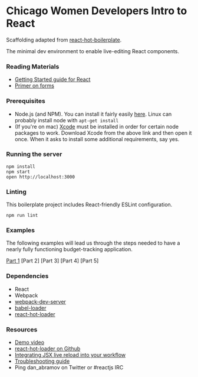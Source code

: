 Chicago Women Developers Intro to React
=====================

Scaffolding adapted from [react-hot-boilerplate](https://github.com/gaearon/react-hot-boilerplate).

The minimal dev environment to enable live-editing React components.

### Reading Materials
- [Getting Started guide for React](https://facebook.github.io/react/docs/getting-started.html)
- [Primer on forms](http://blog.iansinnott.com/managing-state-and-controlled-form-fields-with-react/)

### Prerequisites
- Node.js (and NPM). You can install it fairly easily [here](https://nodejs.org/en/).
  Linux can probably install node with `apt-get install`
- (If you're on mac) [Xcode](https://developer.apple.com/xcode/download/) must be installed in order
  for certain node packages to work. Download Xcode from the above link and then open it once. When
  it asks to install some additional requirements, say yes.

### Running the server
```
npm install
npm start
open http://localhost:3000
```

### Linting

This boilerplate project includes React-friendly ESLint configuration.

```
npm run lint
```

### Examples
The following examples will lead us through the steps needed to have
a nearly fully functioning budget-tracking application.

[Part 1](https://github.com/yjkogan/example-budget-tracking-app/wiki/Part-1)
[Part 2]
[Part 3]
[Part 4]
[Part 5]

### Dependencies

* React
* Webpack
* [webpack-dev-server](https://github.com/webpack/webpack-dev-server)
* [babel-loader](https://github.com/babel/babel-loader)
* [react-hot-loader](https://github.com/gaearon/react-hot-loader)

### Resources

* [Demo video](http://vimeo.com/100010922)
* [react-hot-loader on Github](https://github.com/gaearon/react-hot-loader)
* [Integrating JSX live reload into your workflow](http://gaearon.github.io/react-hot-loader/getstarted/)
* [Troubleshooting guide](https://github.com/gaearon/react-hot-loader/blob/master/docs/Troubleshooting.md)
* Ping dan_abramov on Twitter or #reactjs IRC
